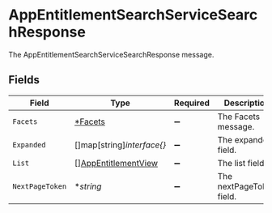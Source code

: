 # AppEntitlementSearchServiceSearchResponse

The AppEntitlementSearchServiceSearchResponse message.


## Fields

| Field                                                             | Type                                                              | Required                                                          | Description                                                       |
| ----------------------------------------------------------------- | ----------------------------------------------------------------- | ----------------------------------------------------------------- | ----------------------------------------------------------------- |
| `Facets`                                                          | [*Facets](../../models/shared/facets.md)                          | :heavy_minus_sign:                                                | The Facets message.                                               |
| `Expanded`                                                        | []map[string]*interface{}*                                        | :heavy_minus_sign:                                                | The expanded field.                                               |
| `List`                                                            | [][AppEntitlementView](../../models/shared/appentitlementview.md) | :heavy_minus_sign:                                                | The list field.                                                   |
| `NextPageToken`                                                   | **string*                                                         | :heavy_minus_sign:                                                | The nextPageToken field.                                          |